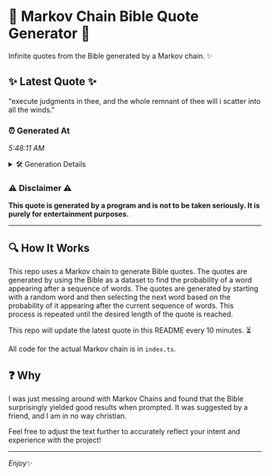 # 📖 Markov Chain Bible Quote Generator 📖

Infinite quotes from the Bible generated by a Markov chain. ✨

## ✨ Latest Quote ✨
"execute judgments in thee, and the whole remnant of thee will i scatter into all the winds."

### ⏰ Generated At
*5:48:11 AM*

<details>
    <summary>🛠️ Generation Details</summary>
    <p>
        <strong>🌱 Seed:</strong> execute<br>
        <strong>🔄 Iterations:</strong> 16<br>
        <strong>📜 Context History:</strong><br>[ execute ]: judgments<br>[ execute, judgments ]: in<br>[ execute, judgments, in ]: thee,<br>[ execute, judgments, in, thee, ]: and<br>[ execute, judgments, in, thee,, and ]: the<br>[ execute, judgments, in, thee,, and, the ]: whole<br>[ judgments, in, thee,, and, the, whole ]: remnant<br>[ in, thee,, and, the, whole, remnant ]: of<br>[ thee,, and, the, whole, remnant, of ]: thee<br>[ and, the, whole, remnant, of, thee ]: will<br>[ the, whole, remnant, of, thee, will ]: i<br>[ whole, remnant, of, thee, will, i ]: scatter<br>[ remnant, of, thee, will, i, scatter ]: into<br>[ of, thee, will, i, scatter, into ]: all<br>[ thee, will, i, scatter, into, all ]: the<br>[ will, i, scatter, into, all, the ]: winds.<br>
    </p>
</details>

### ⚠️ Disclaimer ⚠️
**This quote is generated by a program and is not to be taken seriously. It is purely for entertainment purposes.**

---

## 🔍 How It Works

This repo uses a Markov chain to generate Bible quotes. The quotes are generated by using the Bible as a dataset to find the probability of a word appearing after a sequence of words. The quotes are generated by starting with a random word and then selecting the next word based on the probability of it appearing after the current sequence of words. This process is repeated until the desired length of the quote is reached.

This repo will update the latest quote in this README every 10 minutes. ⏳

All code for the actual Markov chain is in `index.ts`.

## ❓ Why

I was just messing around with Markov Chains and found that the Bible surprisingly yielded good results when prompted. 
It was suggested by a friend, and I am in no way christian.

Feel free to adjust the text further to accurately reflect your intent and experience with the project!

---

*Enjoy*✨
